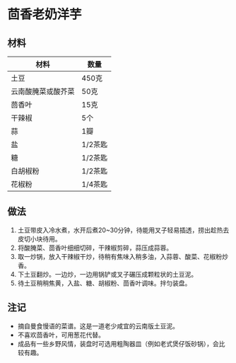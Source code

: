 # 茴香老奶洋芋

## 材料

| 材料 | 数量 |
| --- | --- |
| 土豆 | 450克 |
| 云南酸腌菜或酸芥菜 | 50克 |
| 茴香叶 | 15克 |
| 干辣椒 | 5个 |
| 蒜 | 1瓣 |
| 盐 | 1/2茶匙 |
| 糖 | 1/2茶匙 |
| 白胡椒粉 | 1/2茶匙 |
| 花椒粉 | 1/4茶匙 |

## 做法

1. 土豆带皮入冷水煮，水开后煮20~30分钟，待能用叉子轻易插透，捞出趁热去皮切小块待用。
2. 将酸腌菜、茴香叶细细切碎，干辣椒剪碎，蒜压成蒜蓉。
3. 取一炒锅，放入干辣椒干炒，待稍有焦味入稍多油，入蒜蓉、酸菜、花椒粉炒香。
4. 下土豆翻炒。一边炒，一边用锅铲或叉子碾压成颗粒状的土豆泥。
5. 待土豆稍稍焦黄，入盐、糖、胡椒粉、茴香叶调味。拌匀装盘。

## 注记

- 摘自曼食慢语的菜谱。这是一道老少咸宜的云南版土豆泥。
- 不喜欢茴香叶，可用葱花代替。
- 成品有一些乡野风情，装盘时可选用粗陶器皿（例如老式煲仔饭砂锅），会比较有趣。